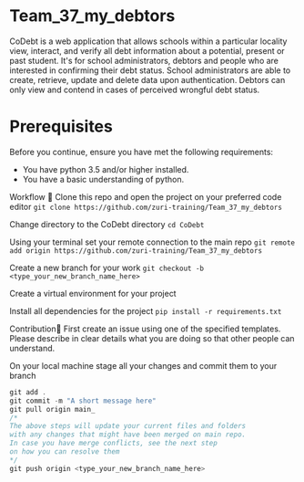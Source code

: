 # Team_37_my_debtors
CoDebt is a web application that allows schools within a particular locality view, interact, and verify all debt information about a potential, present or past student. It's for school administrators, debtors and people who are interested in confirming their debt status. School administrators are able to create, retrieve, update and delete data upon authentication. Debtors can only view and contend in cases of perceived wrongful debt status.

# Prerequisites
Before you continue, ensure you have met the following requirements:

* You have python 3.5 and/or higher installed.
* You have a basic understanding of python.

Workflow 🍃
Clone this repo and open the project on your preferred code editor `git clone https://github.com/zuri-training/Team_37_my_debtors`

Change directory to the CoDebt directory `cd CoDebt`

Using your terminal set your remote connection to the main repo `git remote add origin https://github.com/zuri-training/Team_37_my_debtors`

Create a new branch for your work `git checkout -b <type_your_new_branch_name_here>`

Create a virtual environment for your project

Install all dependencies for the project `pip install -r requirements.txt`


Contribution🛂
First create an issue using one of the specified templates. Please describe in clear details what you are doing so that other people can understand.

On your local machine stage all your changes and commit them to your branch

``` js
git add .
git commit -m "A short message here"
git pull origin main_
/*
The above steps will update your current files and folders
with any changes that might have been merged on main repo.
In case you have merge conflicts, see the next step
on how you can resolve them
*/
git push origin <type_your_new_branch_name_here>
```